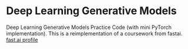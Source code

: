 # Deep Learning Generative Models
Deep Learning Generative Models Practice Code (with mini PyTorch implementation). This is a reimplementation of a coursework from fastai.
[fast.ai profile](https://forums.fast.ai/u/arun_arumugam/)
